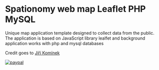 # Spationomy web map Leaflet PHP MySQL
Unique map application template designed to collect data from the public. The application is based on JavaScript library lealfet and background application works with php and mysql databases

Credit goes to [Jiří Komínek](https://github.com/kominjir)

[![paypal](https://www.paypalobjects.com/en_US/i/btn/btn_donateCC_LG.gif)](https://www.paypal.com/cgi-bin/webscr?cmd=_donations&business=VVGDGZ4SGMK6L&currency_code=USD&source=url)
